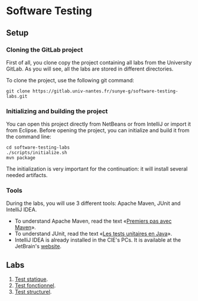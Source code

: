# Software Testing

## Setup

### Cloning the GitLab project

First of all, you clone copy the project containing all labs from the University GitLab.
As you will see, all the labs are stored in different directories.

To clone the project, use the following git command:

```shell
git clone https://gitlab.univ-nantes.fr/sunye-g/software-testing-labs.git
```

### Initializing and building the project

You can open this project directly from NetBeans or from IntelliJ or import it from Eclipse.
Before opening the project, you can initialize and build it from the command line:


```shell
cd software-testing-labs
./scripts/initialize.sh
mvn package
```

The initialization is very important for the continuation: it will install several needed artifacts.

### Tools

During the labs, you will use 3 different tools: Apache Maven, JUnit and IntelliJ IDEA.

- To understand Apache Maven, read the text «[Premiers pas avec Maven](https://sunye.github.io/java/maven/2018/01/14/maven.html)».
- To understand JUnit, read the text «[Les tests unitaires en Java](https://openclassrooms.com/courses/les-tests-unitaires-en-java)».
- IntelliJ IDEA is already installed in the CIE's PCs. It is available at the JetBrain's [website](https://www.jetbrains.com/idea/).


## Labs

1. [Test statique](statique/).
1. [Test fonctionnel](fonctionnel/).
2. [Test structurel](structurel/).

